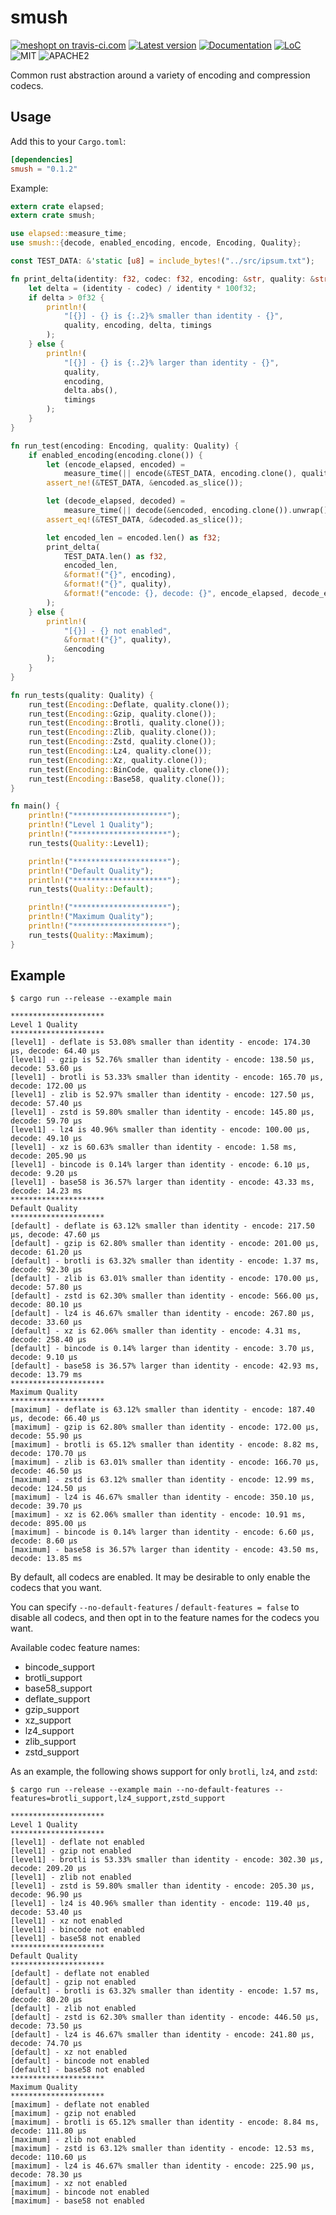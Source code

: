 # smush

[![meshopt on travis-ci.com](https://travis-ci.com/gwihlidal/smush-rs.svg?branch=master)](https://travis-ci.com/gwihlidal/smush-rs)
[![Latest version](https://img.shields.io/crates/v/smush.svg)](https://crates.io/crates/smush)
[![Documentation](https://docs.rs/smush/badge.svg)](https://docs.rs/smush)
[![LoC](https://tokei.rs/b1/github/gwihlidal/smush)](https://github.com/gwihlidal/smush)
![MIT](https://img.shields.io/badge/license-MIT-blue.svg)
![APACHE2](https://img.shields.io/badge/license-APACHE2-blue.svg)

Common rust abstraction around a variety of encoding and compression codecs.

## Usage

Add this to your `Cargo.toml`:

```toml
[dependencies]
smush = "0.1.2"
```

Example:

```rust
extern crate elapsed;
extern crate smush;

use elapsed::measure_time;
use smush::{decode, enabled_encoding, encode, Encoding, Quality};

const TEST_DATA: &'static [u8] = include_bytes!("../src/ipsum.txt");

fn print_delta(identity: f32, codec: f32, encoding: &str, quality: &str, timings: &str) {
    let delta = (identity - codec) / identity * 100f32;
    if delta > 0f32 {
        println!(
            "[{}] - {} is {:.2}% smaller than identity - {}",
            quality, encoding, delta, timings
        );
    } else {
        println!(
            "[{}] - {} is {:.2}% larger than identity - {}",
            quality,
            encoding,
            delta.abs(),
            timings
        );
    }
}

fn run_test(encoding: Encoding, quality: Quality) {
    if enabled_encoding(encoding.clone()) {
        let (encode_elapsed, encoded) =
            measure_time(|| encode(&TEST_DATA, encoding.clone(), quality.clone()).unwrap());
        assert_ne!(&TEST_DATA, &encoded.as_slice());

        let (decode_elapsed, decoded) =
            measure_time(|| decode(&encoded, encoding.clone()).unwrap());
        assert_eq!(&TEST_DATA, &decoded.as_slice());

        let encoded_len = encoded.len() as f32;
        print_delta(
            TEST_DATA.len() as f32,
            encoded_len,
            &format!("{}", encoding),
            &format!("{}", quality),
            &format!("encode: {}, decode: {}", encode_elapsed, decode_elapsed),
        );
    } else {
        println!(
            "[{}] - {} not enabled",
            &format!("{}", quality),
            &encoding
        );
    }
}

fn run_tests(quality: Quality) {
    run_test(Encoding::Deflate, quality.clone());
    run_test(Encoding::Gzip, quality.clone());
    run_test(Encoding::Brotli, quality.clone());
    run_test(Encoding::Zlib, quality.clone());
    run_test(Encoding::Zstd, quality.clone());
    run_test(Encoding::Lz4, quality.clone());
    run_test(Encoding::Xz, quality.clone());
    run_test(Encoding::BinCode, quality.clone());
    run_test(Encoding::Base58, quality.clone());
}

fn main() {
    println!("*********************");
    println!("Level 1 Quality");
    println!("*********************");
    run_tests(Quality::Level1);

    println!("*********************");
    println!("Default Quality");
    println!("*********************");
    run_tests(Quality::Default);

    println!("*********************");
    println!("Maximum Quality");
    println!("*********************");
    run_tests(Quality::Maximum);
}
```

## Example

```shell
$ cargo run --release --example main

*********************
Level 1 Quality
*********************
[level1] - deflate is 53.08% smaller than identity - encode: 174.30 μs, decode: 64.40 μs
[level1] - gzip is 52.76% smaller than identity - encode: 138.50 μs, decode: 53.60 μs
[level1] - brotli is 53.33% smaller than identity - encode: 165.70 μs, decode: 172.00 μs
[level1] - zlib is 52.97% smaller than identity - encode: 127.50 μs, decode: 57.40 μs
[level1] - zstd is 59.80% smaller than identity - encode: 145.80 μs, decode: 59.70 μs
[level1] - lz4 is 40.96% smaller than identity - encode: 100.00 μs, decode: 49.10 μs
[level1] - xz is 60.63% smaller than identity - encode: 1.58 ms, decode: 205.90 μs
[level1] - bincode is 0.14% larger than identity - encode: 6.10 μs, decode: 9.20 μs
[level1] - base58 is 36.57% larger than identity - encode: 43.33 ms, decode: 14.23 ms
*********************
Default Quality
*********************
[default] - deflate is 63.12% smaller than identity - encode: 217.50 μs, decode: 47.60 μs
[default] - gzip is 62.80% smaller than identity - encode: 201.00 μs, decode: 61.20 μs
[default] - brotli is 63.32% smaller than identity - encode: 1.37 ms, decode: 92.30 μs
[default] - zlib is 63.01% smaller than identity - encode: 170.00 μs, decode: 57.80 μs
[default] - zstd is 62.30% smaller than identity - encode: 566.00 μs, decode: 80.10 μs
[default] - lz4 is 46.67% smaller than identity - encode: 267.80 μs, decode: 33.60 μs
[default] - xz is 62.06% smaller than identity - encode: 4.31 ms, decode: 258.40 μs
[default] - bincode is 0.14% larger than identity - encode: 3.70 μs, decode: 9.10 μs
[default] - base58 is 36.57% larger than identity - encode: 42.93 ms, decode: 13.79 ms
*********************
Maximum Quality
*********************
[maximum] - deflate is 63.12% smaller than identity - encode: 187.40 μs, decode: 66.40 μs
[maximum] - gzip is 62.80% smaller than identity - encode: 172.00 μs, decode: 55.90 μs
[maximum] - brotli is 65.12% smaller than identity - encode: 8.82 ms, decode: 170.70 μs
[maximum] - zlib is 63.01% smaller than identity - encode: 166.70 μs, decode: 46.50 μs
[maximum] - zstd is 63.12% smaller than identity - encode: 12.99 ms, decode: 124.50 μs
[maximum] - lz4 is 46.67% smaller than identity - encode: 350.10 μs, decode: 39.70 μs
[maximum] - xz is 62.06% smaller than identity - encode: 10.91 ms, decode: 895.00 μs
[maximum] - bincode is 0.14% larger than identity - encode: 6.60 μs, decode: 8.60 μs
[maximum] - base58 is 36.57% larger than identity - encode: 43.50 ms, decode: 13.85 ms
```
By default, all codecs are enabled. It may be desirable to only enable the codecs that you want.

You can specify `--no-default-features` / `default-features = false` to disable all codecs, and then opt in to the feature names for the codecs you want.

Available codec feature names:

- bincode_support
- brotli_support
- base58_support
- deflate_support
- gzip_support
- xz_support
- lz4_support
- zlib_support
- zstd_support

As an example, the following shows support for only `brotli`, `lz4`, and `zstd`:

```shell
$ cargo run --release --example main --no-default-features --features=brotli_support,lz4_support,zstd_support

*********************
Level 1 Quality
*********************
[level1] - deflate not enabled
[level1] - gzip not enabled
[level1] - brotli is 53.33% smaller than identity - encode: 302.30 μs, decode: 209.20 μs
[level1] - zlib not enabled
[level1] - zstd is 59.80% smaller than identity - encode: 205.30 μs, decode: 96.90 μs
[level1] - lz4 is 40.96% smaller than identity - encode: 119.40 μs, decode: 53.40 μs
[level1] - xz not enabled
[level1] - bincode not enabled
[level1] - base58 not enabled
*********************
Default Quality
*********************
[default] - deflate not enabled
[default] - gzip not enabled
[default] - brotli is 63.32% smaller than identity - encode: 1.57 ms, decode: 80.20 μs
[default] - zlib not enabled
[default] - zstd is 62.30% smaller than identity - encode: 446.50 μs, decode: 73.50 μs
[default] - lz4 is 46.67% smaller than identity - encode: 241.80 μs, decode: 74.70 μs
[default] - xz not enabled
[default] - bincode not enabled
[default] - base58 not enabled
*********************
Maximum Quality
*********************
[maximum] - deflate not enabled
[maximum] - gzip not enabled
[maximum] - brotli is 65.12% smaller than identity - encode: 8.84 ms, decode: 111.80 μs
[maximum] - zlib not enabled
[maximum] - zstd is 63.12% smaller than identity - encode: 12.53 ms, decode: 110.60 μs
[maximum] - lz4 is 46.67% smaller than identity - encode: 225.90 μs, decode: 78.30 μs
[maximum] - xz not enabled
[maximum] - bincode not enabled
[maximum] - base58 not enabled
```
